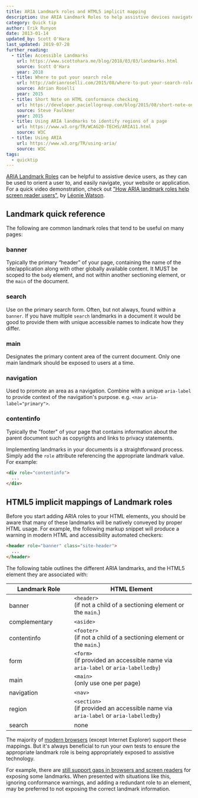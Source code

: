 ```yaml
---
title: ARIA Landmark roles and HTML5 implicit mapping
description: Use ARIA Landmark Roles to help assistive devices navigate the markup.
category: Quick tip
author: Erik Runyon
date: 2013-01-14
updated_by: Scott O'Hara
last_updated: 2019-07-28
further_reading:
  - title: Accessible Landmarks
    url: https://www.scottohara.me/blog/2018/03/03/landmarks.html
    source: Scott O'Hara
    year: 2018
  - title: Where to put your search role
    url: http://adrianroselli.com/2015/08/where-to-put-your-search-role.html
    source: Adrian Roselli
    year: 2015
  - title: Short Note on HTML conformance checking
    url: https://developer.paciellogroup.com/blog/2015/08/short-note-on-html-conformance-checking/
    source: Steve Faulkner
    year: 2015
  - title: Using ARIA landmarks to identify regions of a page
    url: https://www.w3.org/TR/WCAG20-TECHS/ARIA11.html
    source: W3C
  - title: Using ARIA
    url: https://www.w3.org/TR/using-aria/
    source: W3C
tags:
  - quicktip
---
```


[ARIA Landmark Roles](https://w3c.github.io/aria/#landmark_roles) can be helpful to assistive device users, as they can be used to orient a user to, and easily navigate, your website or application. For a quick video demonstration, check out ["How ARIA landmark roles help screen reader users"](https://youtu.be/IhWMou12_Vk), by [Léonie Watson](https://tink.uk/).


## Landmark quick reference

The following are common landmark roles that tend to be useful on many pages:

### banner

Typically the primary “header” of your page, containing the name of the site/application along with other globally available content. It MUST be scoped to the `body` element, and not within another sectioning element, or the `main` of the document.

### search

Use on the primary search form. Often, but not always, found within a `banner`.  If you have multiple `search` landmarks in a document it would be good to provide them with unique accessible names to indicate how they differ.

### main

Designates the primary content area of the current document. Only one main landmark should be exposed to users at a time.

### navigation

Used to promote an area as a navigation. Combine with a unique `aria-label` to provide context of the navigation's purpose. e.g. `<nav aria-label="primary">`.

### contentinfo

Typically the "footer" of your page that contains information about the parent document such as copyrights and links to privacy statements.

Implementing landmarks in your documents is a straightforward process. Simply add the `role` attribute referencing the appropriate landmark value. For example:

```html
<div role="contentinfo">
  ...
</div>
```

## HTML5 implicit mappings of Landmark roles

Before you start adding ARIA roles to your HTML elements, you should be aware that many of these landmarks will be natively conveyed by proper HTML usage. For example, the following markup snippet will produce a warning in modern HTML and accessibility automated checkers:

```html
<header role="banner" class="site-header">
  ...
</header>
```

The following table outlines the different ARIA landmarks, and the HTML5 element they are associated with:

<table class="table-dividers">
  <col width="35%">
  <thead>
    <tr>
        <th scope="col">Landmark Role</th>
        <th scope="col">HTML Element</th>
    </tr>
  </thead>
  <tbody>
    <tr>
      <td>banner</td>
      <td>
        <code>&lt;header&gt;</code>
        <br>(if not a child of a sectioning element or the <code>main</code>.)
      </td>
    </tr>
    <tr>
      <td>complementary</td>
      <td>
        <code>&lt;aside&gt;</code>
      </td>
    </tr>
    <tr>
      <td>contentinfo</td>
      <td>
        <code>&lt;footer&gt;</code>
        <br>(if not a child of a sectioning element or the <code>main</code>.)
      </td>
    </tr>
    <tr>
      <td>form</td>
      <td>
        <code>&lt;form&gt;</code>
        <br>(if provided an accessible name via <code>aria-label</code> or <code>aria-labelledby</code>)
      </td>
    </tr>
    <tr>
      <td>main</td>
      <td>
        <code>&lt;main&gt;</code>
        <br>(only use one per page)
      </td>
    </tr>
    <tr>
      <td>navigation</td>
      <td>
        <code>&lt;nav&gt;</code>
      </td>
    </tr>
    <tr>
      <td>region</td>
      <td>
        <code>&lt;section&gt;</code>
        <br> (if provided an accessible name via <code>aria-label</code> or <code>aria-labelledby</code>)
      </td>
    </tr>
    <tr>
      <td>search</td>
      <td>
        none
      </td>
    </tr>
  </tbody>
</table>

The majority of [modern browsers](https://www.html5accessibility.com/) (except Internet Explorer) support these mappings. But it's always beneficial to run your own tests to ensure the appropriate landmark role is being appropriately exposed to assistive technology.

For example, there are [still support gaps in browsers and screen readers](https://www.scottohara.me/blog/2019/04/05/landmarks-exposed.html) for exposing some landmarks. When presented with situations like this, ignoring conformance warnings, and adding a redundant role to an element, may be preferred to not exposing the correct landmark information.
